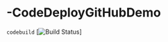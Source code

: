 # -CodeDeployGitHubDemo

`codebuild` [![Build Status](https://codebuild.eu-central-1.amazonaws.com/badges?uuid=eyJlbmNyeXB0ZWREYXRhIjoiMHVFRVpaSTA1R1FwOXNLZGRUVVBBNFYvRFFRTm12TEdIajIyV1l5S1lTQ1VjQTBsejZlUWc3TEFnWUV2MTcwa29iY3dzWm15c0Jkb0ZwOExNVGR2eG9vPSIsIml2UGFyYW1ldGVyU3BlYyI6Imw3Uy9pWEt0VVRUQ2NrWnQiLCJtYXRlcmlhbFNldFNlcmlhbCI6MX0%3D&branch=main)]
